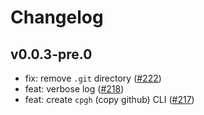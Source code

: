 # Changelog

## v0.0.3-pre.0

- fix: remove `.git` directory ([#222](https://github.com/hi-ogawa/js-utils/pull/222))
- feat: verbose log ([#218](https://github.com/hi-ogawa/js-utils/pull/218))
- feat: create `cpgh` (copy github) CLI ([#217](https://github.com/hi-ogawa/js-utils/pull/217))
